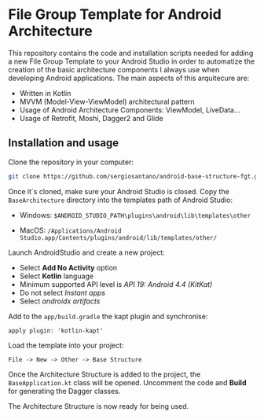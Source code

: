# File Group Template for Android Architecture
This repository contains the code and installation scripts needed for adding a new File Group Template to your Android Studio in order to automatize the creation of the basic architecture components I always use when developing Android applications. The main aspects of this arquitecure are:
* Written in Kotlin
* MVVM (Model-View-ViewModel) architectural pattern
* Usage of Android Architecture Components: ViewModel, LiveData...
* Usage of Retrofit, Moshi, Dagger2 and Glide

## Installation and usage

Clone the repository in your computer:
```bash
git clone https://github.com/sergiosantano/android-base-structure-fgt.git
```
Once it´s cloned, make sure your Android Studio is closed. Copy the `BaseArchitecture` directory into the templates path of Android Studio:

* Windows: `$ANDROID_STUDIO_PATH\plugins\android\lib\templates\other`

* MacOS: `/Applications/Android Studio.app/Contents/plugins/android/lib/templates/other/`

Launch AndroidStudio and create a new project:
* Select **Add No Activity** option
* Select **Kotlin** language
* Minimum supported API level is _API 19: Android 4.4 (KitKat)_
* Do not select _Instant apps_
* Select _androidx artifacts_

Add to the `app/build.gradle` the kapt plugin and synchronise:
```
apply plugin: 'kotlin-kapt'
```

Load the template into your project:
```
File -> New -> Other -> Base Structure
```

Once the Architecture Structure is added to the project, the `BaseApplication.kt` class will be opened. Uncomment the code and **Build** for generating the Dagger classes.

The Architecture Structure is now ready for being used.
